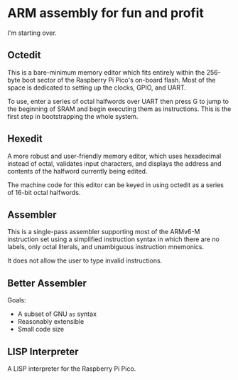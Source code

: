 # ARM assembly for fun and profit

I'm starting over.

## Octedit

This is a bare-minimum memory editor
which fits entirely within the 256-byte boot sector
of the Raspberry Pi Pico's on-board flash.
Most of the space is dedicated
to setting up the clocks, GPIO, and UART.

To use, enter a series of octal halfwords over UART
then press G to jump to the beginning of SRAM
and begin executing them as instructions.
This is the first step in bootstrapping the whole system.

## Hexedit

A more robust and user-friendly memory editor,
which uses hexadecimal instead of octal,
validates input characters,
and displays the address and contents
of the halfword currently being edited.

The machine code for this editor
can be keyed in using octedit
as a series of 16-bit octal halfwords.

## Assembler

This is a single-pass assembler
supporting most of the ARMv6-M instruction set
using a simplified instruction syntax
in which there are
no labels,
only octal literals,
and unambiguous instruction mnemonics.

It does not allow the user to type invalid instructions.

## Better Assembler

Goals:
- A subset of GNU `as` syntax
- Reasonably extensible
- Small code size

## LISP Interpreter

A LISP interpreter for the Raspberry Pi Pico.
